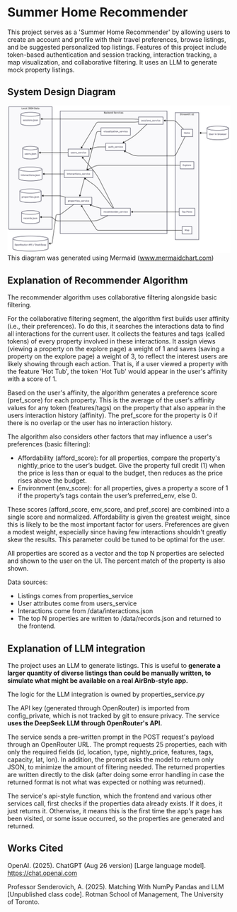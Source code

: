 # Summer Home Recommender
This project serves as a 'Summer Home Recommender' by allowing users to create an account and profile with their travel
preferences, browse listings, and be suggested personalized top listings. Features of this project 
include token-based authentication and session tracking, interaction tracking, a map visualization, and collaborative 
filtering. It uses an LLM to generate mock property listings.
## System Design Diagram
![System_Design_Diagram_RSM8431PythonProject.png](System_Design_Diagram_RSM8431PythonProject.png)
This diagram was generated using Mermaid (www.mermaidchart.com)

## Explanation of Recommender Algorithm

The recommender algorithm uses collaborative filtering alongside basic filtering.

For the collaborative filtering segment, the algorithm first builds user affinity (i.e., their preferences). 
To do this, it searches the interactions data to 
find all interactions for the current user. It collects the features and tags (called tokens) of every property involved 
in these interactions. It assign views (viewing a property on the explore page) a weight of 1 and saves (saving a property on 
the explore page) a weight of 3, to reflect the interest users are likely showing through each action. That is, if a 
user viewed a property with the feature 'Hot Tub', the token 'Hot Tub' would appear in the user's affinity with a score of 1.

Based on the user's affinity, the algorithm generates a preference score (pref_score) for each property. This is the 
average of the user's affinity values for any token (features/tags) on the property that also appear in the users 
interaction history (affinity). The pref_score for the property is 0 if there is no overlap or the user has no interaction history.

The algorithm also considers other factors that may influence a user's preferences (basic filtering):
  - Affordability (afford_score): for all properties, compare the property's nightly_price to the user’s budget. Give 
the property full credit (1) when the price is less than or equal to the budget, then reduces as the price rises 
above the budget.
  - Environment (env_score): for all properties, gives a property a score of 1 if the property’s tags contain the 
user’s preferred_env, else 0.

These scores (afford_score, env_score, and pref_score) are combined into a single score and normalized.
Affordability is given the greatest weight, since this is likely to be the most important factor for users. Preferences 
are given a modest weight, especially since having few interactions shouldn't greatly skew the results. 
This parameter could be tuned to be optimal for the user.

All properties are scored as a vector and the top N properties are selected and shown to the user on the UI. 
The percent match of the property is also shown.

Data sources:
- Listings comes from properties_service
- User attributes come from users_service
- Interactions come from /data/interactions.json 
- The top N properties are written to /data/records.json and returned to the frontend.

## Explanation of LLM integration

The project uses an LLM to generate listings. This is useful to **generate a larger quantity of diverse listings than 
could be manually written, to simulate what might be available on a real AirBnb-style app.**

The logic for the LLM integration is owned by properties_service.py

The API key (generated through OpenRouter) is imported from config_private, which is not tracked by git to 
ensure privacy. The service **uses the DeepSeek LLM through OpenRouter's API.** 

The service sends a pre-written prompt in the POST 
request's payload through an OpenRouter URL. The prompt requests 25 properties, each with only the required fields 
(id, location, type, nightly_price, features, tags, capacity, lat, lon). In addition, the prompt asks the model to 
return only JSON, to minimize the amount of filtering needed. The returned properties are written directly to the disk 
(after doing some error handling in case the returned format is not what was expected or nothing was returned). 

The service's api-style function, which the frontend and various other services call, first checks if the properties data already exists. 
If it does, it just returns it. Otherwise, it means this is the first time the app's page has been visited, or some issue 
occurred, so the properties are generated and returned.

## Works Cited

OpenAI. (2025). ChatGPT (Aug 26 version) [Large language model]. https://chat.openai.com

Professor Senderovich, A. (2025). Matching With NumPy Pandas and LLM [Unpublished class code]. 
Rotman School of Management, The University of Toronto.
